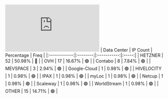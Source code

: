 ![Diagramm](https://github.com/obajay/StateSync-snapshots/blob/main/Projects/Rebus/1/README.md)
| Data Center | IP Count | Percentage | Freq |
|:------------:|:--------:|:-----------:|:-----:|
| HETZNER | 52 | 50.98% | 🔴 |
| OVH | 17 | 16.67% | 🟢 |
| Contabo | 8 | 7.84% | 🟢 |
| MEVSPACE | 3 | 2.94% | 🟢 |
| Google-Cloud | 1 | 0.98% | 🟢 |
| HIVELOCITY | 1 | 0.98% | 🟢 |
| IPAX | 1 | 0.98% | 🟢 |
| myLoc | 1 | 0.98% | 🟢 |
| Netcup | 1 | 0.98% | 🟢 |
| Scaleway | 1 | 0.98% | 🟢 |
| WorldStream | 1 | 0.98% | 🟢 |
| OTHER | 15 | 14.71% | 🟢 |